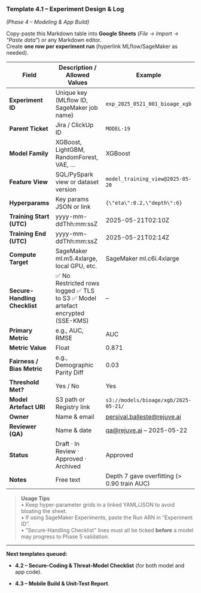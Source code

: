 ### Template **4.1 – Experiment Design & Log**

_(Phase 4 – Modeling & App Build)_

Copy-paste this Markdown table into **Google Sheets** (_File → Import → “Paste data”_) or any Markdown editor.  
Create **one row per experiment run** (hyperlink MLflow/SageMaker as needed).

|**Field**|**Description / Allowed Values**|**Example**|
|---|---|---|
|**Experiment ID**|Unique key (MLflow ID, SageMaker job name)|`exp_2025_0521_001_bioage_xgb`|
|**Parent Ticket**|Jira / ClickUp ID|`MODEL-19`|
|**Model Family**|XGBoost, LightGBM, RandomForest, VAE, …|XGBoost|
|**Feature View**|SQL/PySpark view or dataset version|`model_training_view@2025-05-20`|
|**Hyperparams**|Key params JSON or link|`{\"eta\":0.2,\"depth\":6}`|
|**Training Start (UTC)**|yyyy-mm-ddThh:mm:ssZ|2025-05-21T02:10Z|
|**Training End (UTC)**|yyyy-mm-ddThh:mm:ssZ|2025-05-21T02:14Z|
|**Compute Target**|SageMaker ml.m5.4xlarge, local GPU, etc.|SageMaker ml.c6i.4xlarge|
|**Secure-Handling Checklist**|✅ No Restricted rows logged ✅ TLS to S3 ✅ Model artefact encrypted (SSE-KMS)|–|
|**Primary Metric**|e.g., AUC, RMSE|AUC|
|**Metric Value**|Float|0.871|
|**Fairness / Bias Metric**|e.g., Demographic Parity Diff|0.03|
|**Threshold Met?**|Yes / No|Yes|
|**Model Artefact URI**|S3 path or Registry link|`s3://models/bioage/xgb/2025-05-21/`|
|**Owner**|Name & email|[persival.balleste@rejuve.ai](mailto:persival.balleste@rejuve.ai)|
|**Reviewer (QA)**|Name & date|[qa@rejuve.ai](mailto:qa@rejuve.ai) – 2025-05-22|
|**Status**|Draft · In Review · Approved · Archived|Approved|
|**Notes**|Free text|Depth 7 gave overfitting (> 0.90 train AUC)|

> **Usage Tips**  
> • Keep hyper-parameter grids in a linked YAML/JSON to avoid bloating the sheet.  
> • If using SageMaker Experiments, paste the Run ARN in “Experiment ID”.  
> • “Secure-Handling Checklist” lines must all be ticked **before** a model may progress to Phase 5 validation.

---

**Next templates queued:**

- **4.2 – Secure-Coding & Threat-Model Checklist** (for both model and app code).
    
- **4.3 – Mobile Build & Unit-Test Report**.
    

